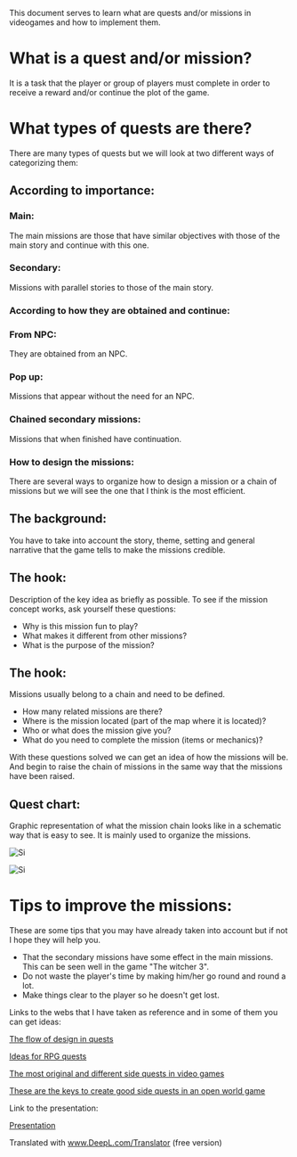 
This document serves to learn what are quests and/or missions in videogames and how to implement them.

# What is a quest and/or mission?

It is a task that the player or group of players must complete in order to receive a reward and/or continue the plot of the game.

# What types of quests are there?

There are many types of quests but we will look at two different ways of categorizing them:

## According to importance:

### Main:

 The main missions are those that have similar objectives with those of the main story and continue with this one.

### Secondary:

Missions with parallel stories to those of the main story.

### According to how they are obtained and continue:

### From NPC:

They are obtained from an NPC.

### Pop up:

Missions that appear without the need for an NPC.

### Chained secondary missions: 

Missions that when finished have continuation.

### How to design the missions:

There are several ways to organize how to design a mission or a chain of missions but we will see the one that I think is the most efficient.

## The background:

You have to take into account the story, theme, setting and general narrative that the game tells to make the missions credible.

## The hook:

Description of the key idea as briefly as possible. 
To see if the mission concept works, ask yourself these questions:

- Why is this mission fun to play?
- What makes it different from other missions?
- What is the purpose of the mission?

## The hook:

Missions usually belong to a chain and need to be defined.

- How many related missions are there?
- Where is the mission located (part of the map where it is located)?
- Who or what does the mission give you?
- What do you need to complete the mission (items or mechanics)?

With these questions solved we can get an idea of how the missions will be. And begin to raise the chain of missions in the same way that the missions have been raised.

## Quest chart:

Graphic representation of what the mission chain looks like in a schematic way that is easy to see. It is mainly used to organize the missions.

![Si](https://cdn.discordapp.com/attachments/865887682718466049/948274697680846948/Contenido.jpg)

![Si](https://cdn.discordapp.com/attachments/865887682718466049/948274697924145172/Esquema.jpg)

# Tips to improve the missions:

These are some tips that you may have already taken into account but if not I hope they will help you.

- That the secondary missions have some effect in the main missions. This can be seen well in the game "The witcher 3".
- Do not waste the player's time by making him/her go round and round a lot.
- Make things clear to the player so he doesn't get lost.






Links to the webs that I have taken as reference and in some of them you can get ideas:

[The flow of design in quests](https://www.alaluzdeunabombilla.com/2020/07/07/el-flujo-de-diseno-en-las-misiones/)

[Ideas for RPG quests](https://www.ehowenespanol.com/ideas-para-misiones-de-juegos-de-rol_13127111/)

[The most original and different side quests in video games](https://www.hobbyconsolas.com/reportajes/misiones-secundarias-originales-diferentes-videojuegos-920531)

[These are the keys to create good side quests in an open world game](https://www.3djuegos.com/juegos/articulos/2374/0/estas-son-las-claves-para-crear-buenas-misiones-secundarias-en-un-juego-de-mundo-abierto/)


Link to the presentation:

[Presentation](https://docs.google.com/presentation/d/1bnVVeM8rmKt06wrlHRxKfKk_L2INnWWOZOSgwr5A9IA/edit?usp=sharing)


Translated with www.DeepL.com/Translator (free version)




